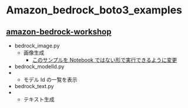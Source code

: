 # Amazon_bedrock_boto3_examples

[amazon-bedrock-workshop](https://github.com/aws-samples/amazon-bedrock-workshop/tree/main)
---

* bedrock_image.py
  - 画像生成
    - [このサンプルを Notebook ではない形で実行できるように変更](https://github.com/aws-samples/amazon-bedrock-workshop/blob/main/05_Image/Bedrock%20Stable%20Diffusion%20XL.ipynb)
* bedrock_modelId.py
* - モデル Id の一覧を表示
* bedrock_text.py
* - テキスト生成

